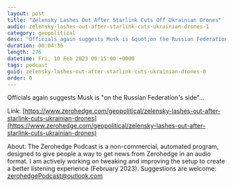 ```yaml
---
layout: post
title: "Zelensky Lashes Out After Starlink Cuts Off Ukrainian Drones"
audio: zelensky-lashes-out-after-starlink-cuts-ukrainian-drones-1
category: geopolitical
desc: "Officials again suggests Musk is &quot;on the Russian Federation's side&quot;..."
duration: 00:04:36
length: 276
datetime: Fri, 10 Feb 2023 00:15:00 +0000
tags: podcast
guid: zelensky-lashes-out-after-starlink-cuts-ukrainian-drones-0
order: 0
---
```

Officials again suggests Musk is &quot;on the Russian Federation's side&quot;...

Link: [https://www.zerohedge.com/geopolitical/zelensky-lashes-out-after-starlink-cuts-ukrainian-drones](https://www.zerohedge.com/geopolitical/zelensky-lashes-out-after-starlink-cuts-ukrainian-drones)

About: The Zerohedge Podcast is a non-commercial, automated program, designed to give people a way to get news from Zerohedge in an audio format.  I am actively working on tweaking and improving the setup to create a better listening experience (February 2023).  Suggestions are welcome: [zerohedgePodcast@outlook.com](mailto:zerohedgePodcast@outlook.com)